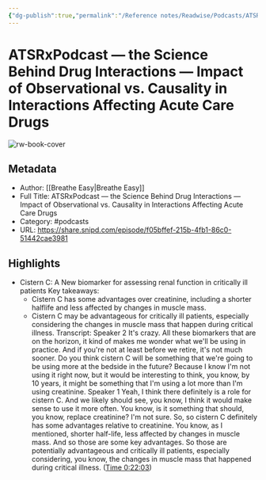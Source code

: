 ```yaml
---
{"dg-publish":true,"permalink":"/Reference notes/Readwise/Podcasts/ATSRxPodcast —  the Science Behind Drug Interactions —  Impact of Observational vs. Causality in Interactions Affecting Acute Care Drugs/"}
---
```


# ATSRxPodcast —  the Science Behind Drug Interactions —  Impact of Observational vs. Causality in Interactions Affecting Acute Care Drugs

![rw-book-cover](https://wsrv.nl/?url=https%3A%2F%2Fimages.transistor.fm%2Ffile%2Ftransistor%2Fimages%2Fshow%2F5115%2Ffull_1613662356-artwork.jpg&w=100&h=100)

## Metadata
- Author: [[Breathe Easy\|Breathe Easy]]
- Full Title: ATSRxPodcast —  the Science Behind Drug Interactions —  Impact of Observational vs. Causality in Interactions Affecting Acute Care Drugs
- Category: #podcasts
- URL: https://share.snipd.com/episode/f05bffef-215b-4fb1-86c0-51442cae3981

## Highlights
- Cistern C: A New biomarker for assessing renal function in critically ill patients
  Key takeaways:
  - Cistern C has some advantages over creatinine, including a shorter halflife and less affected by changes in muscle mass.
  - Cistern C may be advantageous for critically ill patients, especially considering the changes in muscle mass that happen during critical illness.
  Transcript:
  Speaker 2
  It's crazy. All these biomarkers that are on the horizon, it kind of makes me wonder what we'll be using in practice. And if you're not at least before we retire, it's not much sooner. Do you think cistern C will be something that we're going to be using more at the bedside in the future? Because I know I'm not using it right now, but it would be interesting to think, you know, by 10 years, it might be something that I'm using a lot more than I'm using creatinine.
  Speaker 1
  Yeah, I think there definitely is a role for cistern C. And we likely should see, you know, I think it would make sense to use it more often. You know, is it something that should, you know, replace creatinine? I'm not sure. So, so cistern C definitely has some advantages relative to creatinine. You know, as I mentioned, shorter half-life, less affected by changes in muscle mass. And so those are some key advantages. So those are potentially advantageous and critically ill patients, especially considering, you know, the changes in muscle mass that happened during critical illness. ([Time 0:22:03](https://share.snipd.com/snip/6ef208e3-753d-4613-83dc-b0d2437c25e5))
